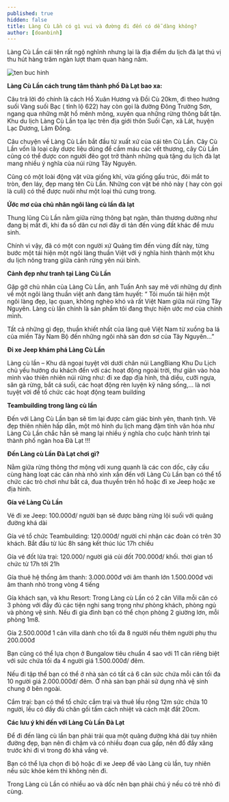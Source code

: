 ```yaml
---
published: true
hidden: false
title: Làng Cù Lần có gì vui và đường đi đến có dễ dàng không?
author: [doanbinh] 
---
```


Làng Cù Lần cái tên rất ngộ nghĩnh nhưng lại là địa điểm du lịch đà lạt thú vị thu hút hàng trăm ngàn lượt tham quan hàng năm.

![ten buc hinh](https://i1.wp.com/toursdulichdalat.com/wp-content/uploads/2016/08/lang-cu-lan-da-lat-dan-toc.jpg?resize=800%2C530&ssl=1 "ten buc hinh")

**Làng Cù Lần cách trung tâm thành phố Đà Lạt bao xa:**

Câu trả lời đó chính là cách Hồ Xuân Hương và Đồi Cù 20km, đi theo hướng suối Vàng suối Bạc ( tỉnh lộ 622) hay còn gọi là đường Đông Trường Sơn, ngang qua những mặt hồ mênh mông, xuyên qua những rừng thông bất tận. Khu du lịch Làng Cù Lần tọa lạc trên địa giới thôn Suối Cạn, xã Lát, huyện Lạc Dương, Lâm Đồng.

Câu chuyện về Làng Cù Lần bắt đầu từ xuất xứ của cái tên Cù Lần. Cây Cù Lần vốn là loại cây dược liệu dùng để cầm máu các vết thương, cây Cù Lần cũng có thể được con người đẽo gọt trở thành những quà tặng du lịch đà lạt mang nhiều ý nghĩa của núi rừng Tây Nguyên.

Cũng có một loài động vật vừa giống khỉ, vừa giống gấu trúc, đôi mắt to tròn, đen láy, đẹp mang tên Cù Lần. Những con vật bé nhỏ này ( hay còn gọi là culi) có thể được nuôi như một loại thú cưng trong.


**Ứớc mơ của chủ nhân ngôi làng cù lần đà lạt**

Thung lũng Cù Lần nằm giữa rừng thông bạt ngàn, thân thương dường như đang bị mất đi, khi đa số dân cư nơi đây di tản đến vùng đất khác để mưu sinh.

Chính vì vậy, đã có một con người xứ Quảng tìm đến vùng đất này, từng bước một tái hiện một ngôi làng thuần Việt với ý nghĩa hình thành một khu du lịch nông trang giữa cảnh rừng yên núi bình.

**Cảnh đẹp như tranh tại Làng Cù Lần**

Gặp gỡ chủ nhân của Làng Cù Lần, anh Tuấn Anh say mê với những dự định về một ngôi làng thuần việt anh đang tâm huyết: “ Tôi muốn tái hiện một ngôi làng đẹp, lạc quan, không nghèo khó và rất Việt Nam giữa núi rừng Tây Nguyên. Làng cù lần chính là sản phẩm tôi đang thực hiện ước mơ của chính mình.

Tất cả những gì đẹp, thuần khiết nhất của làng quê Việt Nam từ xuồng ba lá của miền Tây Nam Bộ đến những ngôi nhà sàn đơn sơ của Tây Nguyên…”

**Đi xe Jeep khám phá Làng Cù Lần**

Làng cù lần – Khu dã ngoại tuyệt vời dưới chân núi LangBiang
Khu Du Lịch chủ yếu hướng du khách đến với các hoạt động ngoài trời, thư giãn vào hòa mình vào thiên nhiên núi rừng như: đi xe đạp địa hình, thả diều, cưỡi ngựa, săn gà rừng, bắt cá suối, các hoạt động rèn luyện kỹ năng sống,… là nơi tuyệt vời để tổ chức các hoạt động team building

**Teambuilding trong làng cù lần**

Đến với Làng Cù Lần bạn sẽ tìm lại được cảm  giác bình yên, thanh tịnh. Vẻ đẹp thiên nhiên hấp dẫn, một mô hình du lịch mang đậm tính văn hóa như Làng Cù Lần chắc hẳn sẽ mang lại nhiều ý nghĩa cho cuộc hành trình tại thành phố ngàn hoa Đà Lạt !!!

**Đến Làng cù Lần Đà Lạt chơi gì?**

Nằm giữa rừng thông thơ mộng với xung quanh là các con dốc, cây cầu cùng hàng loạt các căn nhà nhỏ xinh xắn đến với Làng Cù Lần bạn có thể tổ chức các trò chơi như bắt cá, đua thuyền trên hồ hoặc đi xe Jeep hoặc xe địa hình.

**Gía vé Làng Cù Lần**

Vé đi xe Jeep: 100.000đ/ người bạn sẽ được băng rừng lội suối với quãng đường khá dài

Gía vé tổ chức Teambuilding: 120.000đ/ người chỉ nhận các đoàn có trên 30 khách. Bắt đầu từ lúc 8h sáng kết thúc lúc 17h chiều

Gía vé đốt lửa trại: 120.000/ người giá củi đốt 700.000đ/ khối. thời gian tổ chức từ 17h tới 21h

Gía thuê hệ thống âm thanh: 3.000.000đ với âm thanh lớn 1.500.000đ với âm thanh nhỏ trong vòng 4 tiếng

Gía khách sạn, và khu Resort: Trong Làng cù Lần có 2 căn Villa mỗi căn có 3 phòng với đầy đủ các tiện nghi sang trọng như phòng khách, phòng ngủ và phòng vệ sinh. Nếu đi gia đình bạn có thể chọn phòng 2 giường lơn, mỗi phòng 1m8.

Gía 2.500.000đ 1 căn villa dành cho tối đa 8 người nếu thêm người phụ thu 200.000đ

Bạn cũng có thể lựa chọn ở Bungalow tiêu chuẩn 4 sao với 11 căn riêng biệt với sức chứa tối đa 4 người giá 1.500.000đ/ đêm.

Nếu đi tập thể bạn có thể ở  nhà sàn có tất cả 6 căn sức chứa mỗi căn tối đa 10 người giá 2.000.000đ/ đêm. Ở nhà sàn bạn phải sử dụng nhà vệ sinh chung ở bên ngoài.

Cắm trại: bạn có thể tổ chức cắm trại và thuê lều rộng 12m sức chứa 10 người, lều có đầy đủ chăn gối tấm cách nhiệt và cách mặt đất 20cm.


**Các lưu ý khi đến với Làng Cù Lần Đà Lạt**

Để đi đến làng cù lần bạn phải trải qua một quãng đường khá dài tuy nhiên đường đẹp, bạn nên đi chậm và có nhiều đoạn cua gấp, nên đổ đầy xăng trước khi đi vì trong đó khá vắng vẻ.

Bạn có thể lựa chọn đi bộ hoặc đi xe Jeep để vào Làng cù lần, tuy nhiên nếu sức khỏe kém thì không nên đi.

Trong Làng cù Lần có nhiều ao và dốc nên bạn phải chú ý nếu có trẻ nhỏ đi cùng.